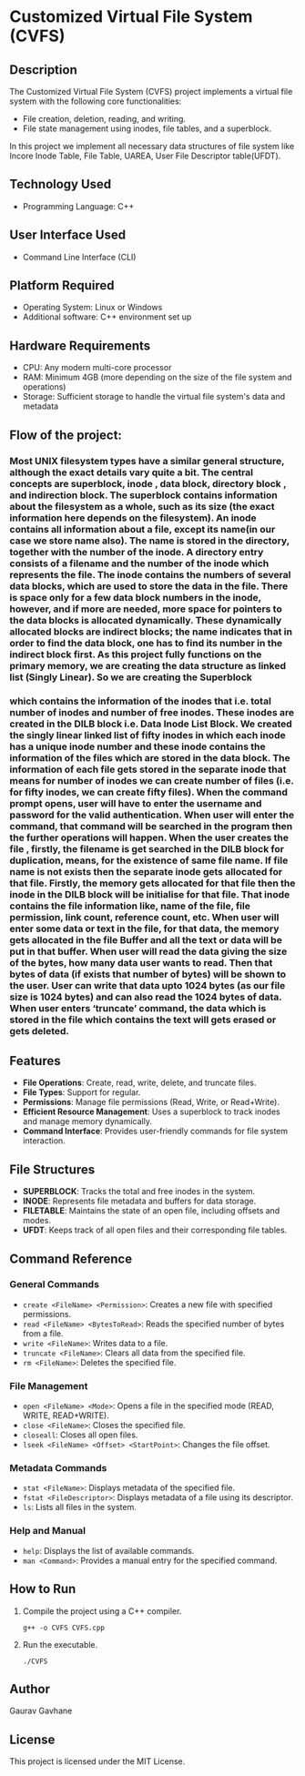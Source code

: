 
# Customized Virtual File System (CVFS)

## Description
The Customized Virtual File System (CVFS) project implements a virtual file system with the following core functionalities:
- File creation, deletion, reading, and writing.
- File state management using inodes, file tables, and a superblock.

In this project we implement all necessary data structures of file system like Incore Inode
Table, File Table, UAREA, User File Descriptor table(UFDT).

## Technology Used
- Programming Language: C++

## User Interface Used
- Command Line Interface (CLI)

## Platform Required
- Operating System: Linux or Windows
- Additional software: C++ environment set up

## Hardware Requirements
- CPU: Any modern multi-core processor
- RAM: Minimum 4GB (more depending on the size of the file system and operations)
- Storage: Sufficient storage to handle the virtual file system's data and metadata 

## Flow of the project:  
### Most UNIX filesystem types have a similar general structure, although the exact details vary quite a bit. The central concepts are superblock, inode , data block, directory block , and indirection block. The superblock contains information about the filesystem as a whole, such as its size (the exact information here depends on the filesystem). An inode contains all information about a file, except its name(in our case we store name also). The name is stored in the directory, together with the number of the inode. A directory entry consists of a filename and the number of the inode which represents the file. The inode contains the numbers of several data blocks, which are used to store the data in the file. There is space only for a few data block numbers in the inode, however, and if more are needed, more space for pointers to the data blocks is allocated dynamically. These dynamically allocated blocks are indirect blocks; the name indicates that in order to find the data block, one has to find its number in the indirect block first.   As this project fully functions on the primary memory, we are creating the data structure as linked list (Singly Linear). So we are creating the Superblock 
### which contains the information of the inodes that i.e. total number of inodes and number of free inodes. These inodes are created in the DILB block i.e. Data Inode List Block. We created the singly linear linked list of fifty inodes in which each inode has a unique inode number and these inode contains the information of the files which are stored in the data block. The information of each file gets stored in the separate inode that means for number of inodes we can create number of files (i.e. for fifty inodes, we can create fifty files).   When the command prompt opens, user will have to enter the username and password for the valid authentication. When user will enter the command, that command will be searched in the program then the further operations will happen.   When the user creates the file , firstly, the filename is get searched in the DILB block for duplication, means, for the existence of same file name. If file name is not exists then the separate inode gets allocated for that file. Firstly, the memory gets allocated for that file then the inode in the DILB block will be initialise for that file. That inode contains the file information like, name of the file, file permission, link count, reference count, etc. When user will enter some data or text in the file, for that data, the memory gets allocated in the file Buffer and all the text or data will be put in that buffer. When user will read the data giving the size of the bytes, how many data user wants to read. Then that bytes of data (if exists that number of bytes) will be shown to the user. User can write that data upto 1024 bytes (as our file size is 1024 bytes) and can also read the 1024 bytes of data.    When user enters ‘truncate’ command, the data which is stored in the file which contains the text will gets erased or gets deleted.

## Features
- **File Operations**: Create, read, write, delete, and truncate files.
- **File Types**: Support for regular.
- **Permissions**: Manage file permissions (Read, Write, or Read+Write).
- **Efficient Resource Management**: Uses a superblock to track inodes and manage memory dynamically.
- **Command Interface**: Provides user-friendly commands for file system interaction.

## File Structures
- **SUPERBLOCK**: Tracks the total and free inodes in the system.
- **INODE**: Represents file metadata and buffers for data storage.
- **FILETABLE**: Maintains the state of an open file, including offsets and modes.
- **UFDT**: Keeps track of all open files and their corresponding file tables.

## Command Reference
### General Commands
- `create <FileName> <Permission>`: Creates a new file with specified permissions.
- `read <FileName> <BytesToRead>`: Reads the specified number of bytes from a file.
- `write <FileName>`: Writes data to a file.
- `truncate <FileName>`: Clears all data from the specified file.
- `rm <FileName>`: Deletes the specified file.

### File Management
- `open <FileName> <Mode>`: Opens a file in the specified mode (READ, WRITE, READ+WRITE).
- `close <FileName>`: Closes the specified file.
- `closeall`: Closes all open files.
- `lseek <FileName> <Offset> <StartPoint>`: Changes the file offset.

### Metadata Commands
- `stat <FileName>`: Displays metadata of the specified file.
- `fstat <FileDescriptor>`: Displays metadata of a file using its descriptor.
- `ls`: Lists all files in the system.

### Help and Manual
- `help`: Displays the list of available commands.
- `man <Command>`: Provides a manual entry for the specified command.

## How to Run
1. Compile the project using a C++ compiler.
   ```
   g++ -o CVFS CVFS.cpp
   ```
2. Run the executable.
   ```
   ./CVFS
   ```

## Author
Gaurav Gavhane

## License
This project is licensed under the MIT License.
